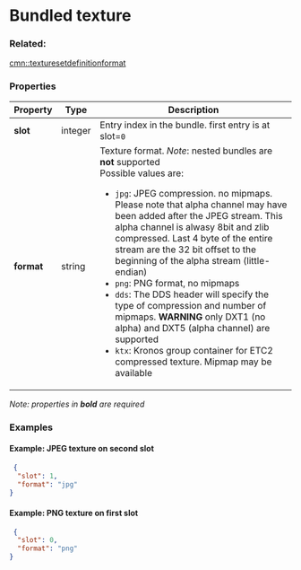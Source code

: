 # Bundled texture



### Related:

[cmn::texturesetdefinitionformat](texturesetdefinitionformat.cmn.md)
### Properties

| Property | Type | Description |
| --- | --- | --- |
| **slot** | integer | Entry index in the bundle. first entry is at slot=`0` |
| **format** | string | Texture format. *Note*: nested bundles are **not** supported<div>Possible values are:<ul><li>`jpg`: JPEG compression. no mipmaps. Please note that alpha channel may have been added after the JPEG stream. This alpha channel is alwasy 8bit and zlib compressed. Last 4 byte of the entire stream are the 32 bit offset to the beginning of the alpha stream (little-endian)</li><li>`png`: PNG format, no mipmaps</li><li>`dds`: The DDS header will specify the type of compression and number of mipmaps. **WARNING** only DXT1 (no alpha) and DXT5 (alpha channel) are supported</li><li>`ktx`: Kronos group container for ETC2 compressed texture. Mipmap may be available</li></ul></div> |

*Note: properties in **bold** are required*

### Examples 

#### Example: JPEG texture on second slot 

```json
 {
  "slot": 1,
  "format": "jpg"
} 
```

#### Example: PNG texture on first slot 

```json
 {
  "slot": 0,
  "format": "png"
} 
```

